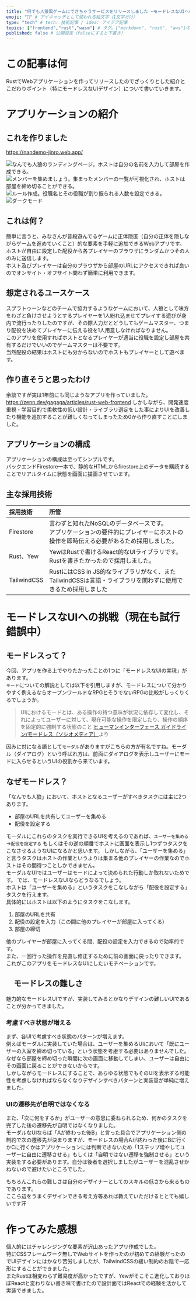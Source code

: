 ```yaml
---
title: "何でも人狼風ゲームにできちゃうサービスをリリースしました ~モードレスなUIへの挑戦~" # 記事のタイトル
emoji: "🐺" # アイキャッチとして使われる絵文字（1文字だけ）
type: "tech" # tech: 技術記事 / idea: アイデア記事
topics: ["frontend","rust","wasm"] # タグ。["markdown", "rust", "aws"]のように指定する
published: false # 公開設定（falseにすると下書き）
---
```


# この記事は何
RustでWebアプリケーションを作ってリリースしたのでざっくりとした紹介とこだわりポイント（特にモードレスなUIデザイン）について書いていきます。

# アプリケーションの紹介
## これを作りました
https://nandemo-jinro.web.app/

![なんでも人狼のランディングページ。ホストは自分の名前を入力して部屋を作成できる。](/images/landing.png)
![メンバーを集めましょう。集まったメンバーの一覧が可視化され、ホストは部屋を締め切ることができる。](/images/lobby.png)
![ルール作成。役職名とその役職が割り振られる人数を設定できる。](/images/rule.png)
![ダークモード](/images/dark.png)


## これは何？
簡単に言うと、みなさんが普段遊んでるゲームに正体隠匿（自分の正体を隠しながらゲームを進めていくこと）的な要素を手軽に追加できるWebアプリです。  
ホストが自由に設定した配役から各プレイヤーのブラウザにランダムかつその人のみに送信します。  
ホスト及びプレイヤーは自分のブラウザから部屋のURLにアクセスできれば良いのでオンサイト・オフサイト問わず簡単に利用できます。  

## 想定されるユースケース
スプラトゥーンなどのチームで協力するようなゲームにおいて、人狼として味方をわざと負けさせようとするプレイヤーを1人紛れ込ませてプレイする遊びが身内で流行ったりしたのですが、その際人力だとどうしてもゲームマスター、つまり配役を決めてプレイヤーに伝える役を1人用意しなければなりません。  
このアプリを使用すればホストとなるプレイヤーが適当に役職を設定し部屋を共有するだけでいいのでゲームマスターは不要です。  
当然配役の結果はホストにも分からないのでホストもプレイヤーとして遊べます。  

## 作り直そうと思ったわけ
余談ですが実は1年前にも同じようなアプリを作っていました。
https://zenn.dev/gagaga/articles/rust-web-frontend
しかしながら、開発速度重視・学習目的で柔軟性の低い設計・ライブラリ選定をした事によりUIを改善したり機能を追加することが難しくなってしまったため0から作り直すことにしました。

## アプリケーションの構成
アプリケーションの構成は至ってシンプルです。  
バックエンドFirestore一本で、静的なHTMLからfirestore上のデータを購読することでリアルタイムに状態を画面に描画させています。  

## 主な採用技術

| 採用技術 | 所管 | 
|:--------|:--------|
| Firestore| 言わずと知れたNoSQLのデータベースです。<br>アプリケーションの要件的にプレイヤーにホストの操作を即時伝える必要があるため採用しました。 | 
| Rust、Yew| YewはRustで書けるReact的なUIライブラリです。<br> Rustを書きたかったので採用しました。 |
| TailwindCSS| RustにはCSS in JS的なライブラリがなく、またTailwindCSSは言語・ライブラリを問わずに使用できるため採用しました |

# モードレスなUIへの挑戦（現在も試行錯誤中）
## モードレスって？
今回、アプリを作る上でやりたかったことの1つに「モードレスなUIの実現」があります。  
`モード`についての解説としては以下を引用しますが、モードレスについて分かりやすく例えるならオープンワールドなRPGとそうでないRPGの比較がしっくりくるでしょうか。  


> UIにおけるモードとは、ある操作の持つ意味が状況に依存して変化し、それによってユーザーに対して、現在可能な操作を限定したり、操作の順序を固定的に強制する状態のこと
[ヒューマンインターフェース ガイドライン/モードレス（ソシオメディア）](https://www.sociomedia.co.jp/9094)より

因みに対になる語として`モーダル`がありますがこちらの方が有名ですね。モーダル（ダイアログ）という呼ばれ方は、前面にダイアログを表示しユーザーにモードに入らせるというUIの役割から来ています。

## なぜモードレス？
「なんでも人狼」において、ホストとなるユーザーがすべきタスクには主に2つあります。  
- 部屋のURLを共有してユーザーを集める
- 配役を設定する  

モーダルにこれらのタスクを実行できるUIを考えるのであれば、`ユーザーを集める`→`配役を設定する`  もしくはその逆の順番でホストに画面を表示し1つずつタスクをこなさせるようなUIになるかと思います。
しかしながら、「ユーザーを集める」　と言うタスクはホストの作業というよりは集まる他のプレイヤーの作業なのでホストはその間待つことしかできません。  
モーダルなUIではユーザーはモードによって決められた行動しか取れないためです。
では、モードレスなUIならどうなるでしょう。  
ホストは「ユーザーを集める」というタスクをこなしながら「配役を設定する」タスクを行えます。  
具体的にはホストは以下のようにタスクをこなします。  
1. 部屋のURLを共有
2. 配役の設定を入力（この間に他のプレイヤーが部屋に入ってくる）
3. 部屋の締切

他のプレイヤーが部屋に入ってくる間、配役の設定を入力できるので効率的です。   
また、一回行った操作を見直し修正するために前の画面に戻ったりできます。
これがこのアプリをモードレスなUIにしたいモチベーションです。

## 　モードレスの難しさ
魅力的なモードレスUIですが、実装してみるとかなりデザインの難しいUIであることが分かってきました。  
### 考慮すべき状態が増える
まず、各UIで考慮すべき状態のパターンが増えます。  
例えばモーダルに実装していた場合は、ユーザーを集めるUIにおいて「既にユーザーの入室を締め切っている」という状態を考慮する必要はありませんでした。  
なぜなら部屋を締め切った瞬間に次の画面に移動してしまい、ユーザーは自由にその画面に戻ることができないからです。  
しかしながらモードレスにすることで、あらゆる状態でもそのUIを表示する可能性を考慮しなければならなくなりデザインすべきパターンと実装量が単純に増えました。
### UIの遷移先が自明ではなくなる
また、「次に何をするか」がユーザーの意思に委ねられるため、何かのタスクを完了した後の遷移先が自明ではなくなりました。  
モーダルなUIならば「Aが終わった後B」と言った具合でアプリケーション側の制約で次の遷移先が決まりますが、モードレスの場合Aが終わった後にBに行くかCに行くかはアプリケーションには判断できないため「1ステップ増やしてユーザーに自由に遷移させる」もしくは「自明ではない遷移を強制させる」という実装をする必要があります。自分は後者を選択しましたがユーザーを混乱させかねないので避けたいところでした。

もちろんこれらの難しさは自分のデザイナーとしてのスキルの低さから来るものであります。  
ここら辺をうまくデザインできる考え方等あれば教えていただけるととても嬉しいです汗

# 作ってみた感想
個人的にはチャレンジングな要素が沢山あったアプリ作成でした。  
特にCSSフレームワーク無しでWebサイトを作ったのが初めての経験だったのでUIデザインにはかなり苦労しましたが、TailwindCSSの緩い制約のお陰で一応形にすることができました。  
またRustは相変わらず難易度が高かったですが、Yewがそこそこ進化しておりほぼReactと変わりない書き味で書けたので設計面ではReactでの経験を活かして実装できました。


